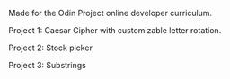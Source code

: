 
Made for the Odin Project online developer curriculum. 

Project 1: Caesar Cipher with customizable letter rotation.


Project 2: Stock picker


Project 3: Substrings
